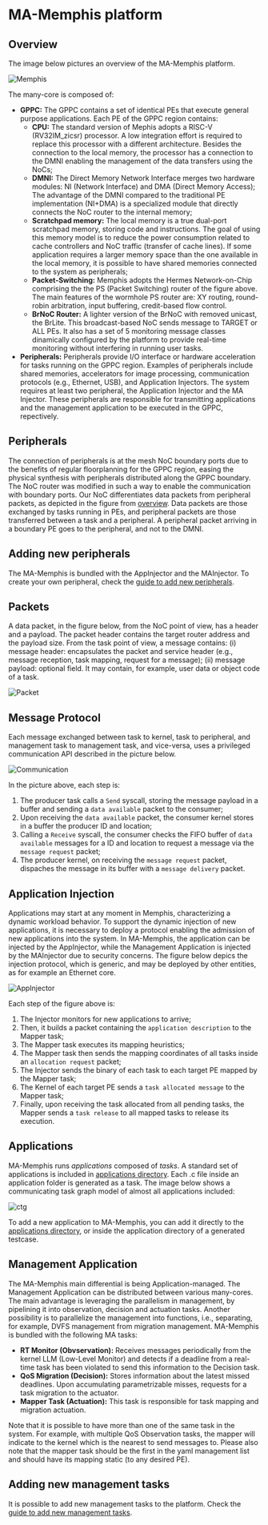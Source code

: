 # MA-Memphis platform

## Overview

The image below pictures an overview of the MA-Memphis platform.

![Memphis](fig/MA-Memphis.png)

The many-core is composed of:
* **GPPC:** The GPPC contains a set of identical PEs that execute general purpose applications. 
  Each PE of the GPPC region contains:
	* **CPU:** The standard version of Mephis adopts a RISC-V (RV32IM_zicsr) processor.
  	A low integration effort is required to replace this processor with a different architecture.
	Besides the connection to the local memory, the processor has a connection to the DMNI enabling the management of the data transfers using the NoCs;
	* **DMNI:** The Direct Memory Network Interface merges two hardware modules: NI (Network Interface) and DMA (Direct Memory Access);
  	The advantage of the DMNI compared to the traditional PE implementation (NI+DMA) is a specialized module that directly connects the NoC router to the internal memory;
	* **Scratchpad memory:** The local memory is a true dual-port scratchpad memory, storing code and instructions.
  	The goal of using this memory model is to reduce the power consumption related to cache controllers and NoC traffic (transfer of cache lines).
	If some application requires a larger memory space than the one available in the local memory, it is possible to have shared memories connected to the system as peripherals;
	* **Packet-Switching:** Memphis adopts the Hermes Network-on-Chip comprising the the PS (Packet Switching) router of the figure above.
  	The main features of the wormhole PS router are: XY routing, round-robin arbitration, input buffering, credit-based flow control.
	* **BrNoC Router:** A lighter version of the BrNoC with removed unicast, the BrLite. This broadcast-based NoC sends message to TARGET or ALL PEs. It also has a set of 5 monitoring message classes dinamically configured by the platform to provide real-time monitoring without interfering in running user tasks. 
* **Peripherals:** Peripherals provide I/O interface or hardware acceleration for tasks running on the GPPC region. 
Examples of peripherals include shared memories, accelerators for image processing, communication protocols (e.g., Ethernet, USB), and Application Injectors.
The system requires at least two peripheral, the Application Injector and the MA Injector.
These peripherals are responsible for transmitting applications and the management application to be executed in the GPPC, repectively.

## Peripherals

The connection of peripherals is at the mesh NoC boundary ports due to the benefits of regular  floorplanning for the GPPC region, easing the physical synthesis with peripherals distributed along the GPPC boundary. 
The NoC router was modified in such a way to enable the communication with boundary ports.
Our NoC differentiates data packets from peripheral packets, as depicted in the figure from [overview](#overview).
Data packets are those exchanged by tasks running in PEs, and peripheral packets are those transferred between a task and a peripheral.
A peripheral packet arriving in a boundary PE goes to the peripheral, and not to the DMNI.

## Adding new peripherals

The MA-Memphis is bundled with the AppInjector and the MAInjector.
To create your own peripheral, check the [guide to add new peripherals](AddPeripheral.md).

## Packets

A data packet, in the figure below, from the NoC point of view, has a header and a payload.
The packet header contains the target router address and the payload size.
From the task point of view, a message contains: (i) message header: encapsulates the packet and service header (e.g., message reception, task mapping, request for a message); (ii) message payload: optional field. 
It may contain, for example, user data or object code of a task.

![Packet](fig/packet.png)

## Message Protocol

Each message exchanged between task to kernel, task to peripheral, and management task to management task, and vice-versa, uses a privileged communication API described in the picture below.

![Communication](fig/communication.png)

In the picture above, each step is:

1. The producer task calls a `Send` syscall, storing the message payload in a buffer and sending a `data available` packet to the consumer;
2. Upon receiving the `data available` packet, the consumer kernel stores in a buffer the producer ID and location;
3. Calling a `Receive` syscall, the consumer checks the FIFO buffer of `data available` messages for a ID and location to request a message via the `message request` packet;
4. The producer kernel, on receiving the `message request` packet, dispaches the message in its buffer with a `message delivery` packet.

## Application Injection

Applications may start at any moment in Memphis, characterizing a dynamic workload behavior.
To support the dynamic injection of new applications, it is necessary to deploy a protocol enabling the admission of new applications into the system. 
In MA-Memphis, the application can be injected by the AppInjector, while the Management Application is injected by the MAInjector due to security concerns. 
The figure below depics the injection protocol, which is generic, and may be deployed by other entities, as for example an Ethernet core. 

![AppInjector](fig/AppInjector.png)

Each step of the figure above is:

1. The Injector monitors for new applications to arrive;
2. Then, it builds a packet containing the `application description` to the Mapper task;
3. The Mapper task executes its mapping heuristics;
4. The Mapper task then sends the mapping coordinates of all tasks inside an `allocation request` packet;
5. The Injector sends the binary of each task to each target PE mapped by the Mapper task;
6. The Kernel of each target PE sends a `task allocated message` to the Mapper task;
7. Finally, upon receiving the task allocated from all pending tasks, the Mapper sends a `task release` to all mapped tasks to release its execution.


## Applications

MA-Memphis runs _applications_ composed of _tasks_. 
A standard set of applications is included in [applications directory](/applications).
Each .c file inside an application folder is generated as a task.
The image below shows a communicating task graph model of almost all applications included:

![ctg](fig/ctg.png)

To add a new application to MA-Memphis, you can add it directly to the [applications directory](/applications), or inside the application directory of a generated testcase.


## Management Application

The MA-Memphis main differential is being Application-managed.
The Management Application can be distributed between various many-cores.
The main advantage is leveraging the parallelism in management, by pipelining it into observation, decision and actuation tasks.
Another possibility is to parallelize the management into functions, i.e., separating, for example, DVFS management from migration management.
MA-Memphis is bundled with the following MA tasks:

* **RT Monitor (Obvservation):** Receives messages periodically from the kernel LLM (Low-Level Monitor) and detects if a deadline from a real-time task has been violated to send this information to the Decision task.
* **QoS Migration (Decision):** Stores information about the latest missed deadlines.
Upon accumulating parametrizable misses, requests for a task migration to the actuator.
* **Mapper Task (Actuation):** This task is responsible for task mapping and migration actuation.

Note that it is possible to have more than one of the same task in the system.
For example, with multiple QoS Observation tasks, the mapper will indicate to the kernel which is the nearest to send messages to.
Please also note that the mapper task should be the first in the yaml management list and should have its mapping static (to any desired PE).

## Adding new management tasks

It is possible to add new management tasks to the platform.
Check the [guide to add new management tasks](AddManagement.md).
